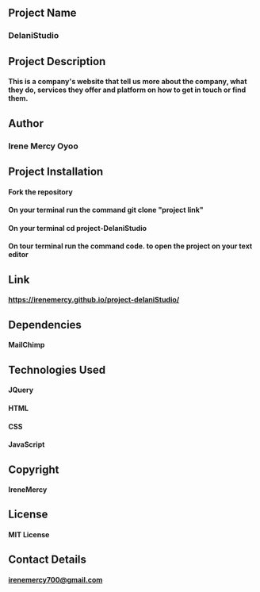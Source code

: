 ##  Project Name
### DelaniStudio

## Project Description
#### This is a company's website that tell us more about the company, what they do, services they offer and platform on how to get in touch or find them.

## Author
### Irene Mercy Oyoo

## Project Installation
#### Fork the repository
#### On your terminal run the command git clone "project link"
#### On your terminal  cd project-DelaniStudio
#### On tour terminal run the command code. to open the project on your text editor

## Link
#### https://irenemercy.github.io/project-delaniStudio/

## Dependencies
#### MailChimp

## Technologies Used
#### JQuery
#### HTML
#### CSS
#### JavaScript

## Copyright
#### IreneMercy

## License
#### MIT License

## Contact Details
#### irenemercy700@gmail.com
